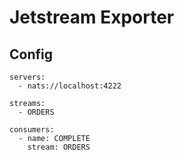 # Jetstream Exporter


## Config
```
servers:
  - nats://localhost:4222

streams:
  - ORDERS

consumers:
  - name: COMPLETE
    stream: ORDERS
```


